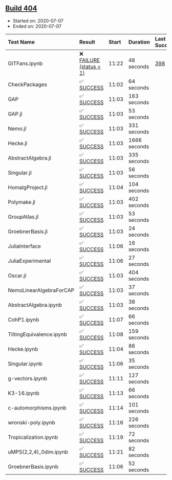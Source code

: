 ## [Build 404](https://oscarci.mathematik.uni-kl.de/job/oscar-stable/404/)

* Started on: 2020-07-07
* Ended on: 2020-07-07

| Test Name    | Result | Start | Duration | Last Success | First Failure |
|:-------------|:-------|:------|:---------|:-------------|:--------------|
| GITFans.ipynb | ❌ [FAILURE (status = 1)](https://oscarci.mathematik.uni-kl.de/job/oscar-stable/404/artifact/logs/build-404/GITFans.ipynb.log) | 11:22 | 48 seconds | [398](https://oscarci.mathematik.uni-kl.de/job/oscar-stable/398/) | [399](https://oscarci.mathematik.uni-kl.de/job/oscar-stable/399/) |
| CheckPackages | ✅ [SUCCESS](https://oscarci.mathematik.uni-kl.de/job/oscar-stable/404/artifact/logs/build-404/CheckPackages.log) | 11:02 | 64 seconds |  |  |
| GAP | ✅ [SUCCESS](https://oscarci.mathematik.uni-kl.de/job/oscar-stable/404/artifact/logs/build-404/GAP.log) | 11:03 | 163 seconds |  |  |
| GAP.jl | ✅ [SUCCESS](https://oscarci.mathematik.uni-kl.de/job/oscar-stable/404/artifact/logs/build-404/GAP.jl.log) | 11:03 | 53 seconds |  |  |
| Nemo.jl | ✅ [SUCCESS](https://oscarci.mathematik.uni-kl.de/job/oscar-stable/404/artifact/logs/build-404/Nemo.jl.log) | 11:03 | 331 seconds |  |  |
| Hecke.jl | ✅ [SUCCESS](https://oscarci.mathematik.uni-kl.de/job/oscar-stable/404/artifact/logs/build-404/Hecke.jl.log) | 11:03 | 1666 seconds |  |  |
| AbstractAlgebra.jl | ✅ [SUCCESS](https://oscarci.mathematik.uni-kl.de/job/oscar-stable/404/artifact/logs/build-404/AbstractAlgebra.jl.log) | 11:03 | 335 seconds |  |  |
| Singular.jl | ✅ [SUCCESS](https://oscarci.mathematik.uni-kl.de/job/oscar-stable/404/artifact/logs/build-404/Singular.jl.log) | 11:03 | 56 seconds |  |  |
| HomalgProject.jl | ✅ [SUCCESS](https://oscarci.mathematik.uni-kl.de/job/oscar-stable/404/artifact/logs/build-404/HomalgProject.jl.log) | 11:04 | 104 seconds |  |  |
| Polymake.jl | ✅ [SUCCESS](https://oscarci.mathematik.uni-kl.de/job/oscar-stable/404/artifact/logs/build-404/Polymake.jl.log) | 11:03 | 402 seconds |  |  |
| GroupAtlas.jl | ✅ [SUCCESS](https://oscarci.mathematik.uni-kl.de/job/oscar-stable/404/artifact/logs/build-404/GroupAtlas.jl.log) | 11:03 | 53 seconds |  |  |
| GroebnerBasis.jl | ✅ [SUCCESS](https://oscarci.mathematik.uni-kl.de/job/oscar-stable/404/artifact/logs/build-404/GroebnerBasis.jl.log) | 11:03 | 24 seconds |  |  |
| JuliaInterface | ✅ [SUCCESS](https://oscarci.mathematik.uni-kl.de/job/oscar-stable/404/artifact/logs/build-404/JuliaInterface.log) | 11:06 | 16 seconds |  |  |
| JuliaExperimental | ✅ [SUCCESS](https://oscarci.mathematik.uni-kl.de/job/oscar-stable/404/artifact/logs/build-404/JuliaExperimental.log) | 11:06 | 27 seconds |  |  |
| Oscar.jl | ✅ [SUCCESS](https://oscarci.mathematik.uni-kl.de/job/oscar-stable/404/artifact/logs/build-404/Oscar.jl.log) | 11:03 | 404 seconds |  |  |
| NemoLinearAlgebraForCAP | ✅ [SUCCESS](https://oscarci.mathematik.uni-kl.de/job/oscar-stable/404/artifact/logs/build-404/NemoLinearAlgebraForCAP.log) | 11:03 | 37 seconds |  |  |
| AbstractAlgebra.ipynb | ✅ [SUCCESS](https://oscarci.mathematik.uni-kl.de/job/oscar-stable/404/artifact/logs/build-404/AbstractAlgebra.ipynb.log) | 11:03 | 38 seconds |  |  |
| CohP1.ipynb | ✅ [SUCCESS](https://oscarci.mathematik.uni-kl.de/job/oscar-stable/404/artifact/logs/build-404/CohP1.ipynb.log) | 11:07 | 66 seconds |  |  |
| TiltingEquivalence.ipynb | ✅ [SUCCESS](https://oscarci.mathematik.uni-kl.de/job/oscar-stable/404/artifact/logs/build-404/TiltingEquivalence.ipynb.log) | 11:08 | 159 seconds |  |  |
| Hecke.ipynb | ✅ [SUCCESS](https://oscarci.mathematik.uni-kl.de/job/oscar-stable/404/artifact/logs/build-404/Hecke.ipynb.log) | 11:04 | 86 seconds |  |  |
| Singular.ipynb | ✅ [SUCCESS](https://oscarci.mathematik.uni-kl.de/job/oscar-stable/404/artifact/logs/build-404/Singular.ipynb.log) | 11:06 | 35 seconds |  |  |
| g-vectors.ipynb | ✅ [SUCCESS](https://oscarci.mathematik.uni-kl.de/job/oscar-stable/404/artifact/logs/build-404/g-vectors.ipynb.log) | 11:11 | 127 seconds |  |  |
| K3-16.ipynb | ✅ [SUCCESS](https://oscarci.mathematik.uni-kl.de/job/oscar-stable/404/artifact/logs/build-404/K3-16.ipynb.log) | 11:13 | 66 seconds |  |  |
| c-automorphisms.ipynb | ✅ [SUCCESS](https://oscarci.mathematik.uni-kl.de/job/oscar-stable/404/artifact/logs/build-404/c-automorphisms.ipynb.log) | 11:14 | 101 seconds |  |  |
| wronski-poly.ipynb | ✅ [SUCCESS](https://oscarci.mathematik.uni-kl.de/job/oscar-stable/404/artifact/logs/build-404/wronski-poly.ipynb.log) | 11:16 | 226 seconds |  |  |
| Tropicalization.ipynb | ✅ [SUCCESS](https://oscarci.mathematik.uni-kl.de/job/oscar-stable/404/artifact/logs/build-404/Tropicalization.ipynb.log) | 11:19 | 72 seconds |  |  |
| uMPS(2,2,4)_0dim.ipynb | ✅ [SUCCESS](https://oscarci.mathematik.uni-kl.de/job/oscar-stable/404/artifact/logs/build-404/uMPS-2-2-4-_0dim.ipynb.log) | 11:21 | 82 seconds |  |  |
| GroebnerBasis.ipynb | ✅ [SUCCESS](https://oscarci.mathematik.uni-kl.de/job/oscar-stable/404/artifact/logs/build-404/GroebnerBasis.ipynb.log) | 11:06 | 52 seconds |  |  |
